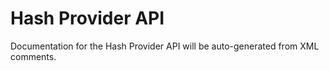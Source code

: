 # Hash Provider API

Documentation for the Hash Provider API will be auto-generated from XML comments.